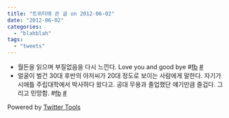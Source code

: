```yaml
---
title: "트위터에 쓴 글 on 2012-06-02"
date: "2012-06-02"
categories: 
  - "blahblah"
tags: 
  - "tweets"
---
```


- 월든을 읽으며 부질없음을 다시 느낀다. Love you and good bye #[fb](http://search.twitter.com/search?q=%23fb) [#](http://twitter.com/blurblah/statuses/207481144143392768)
- 얼굴이 벌건 30대 후반의 아저씨가 20대 정도로 보이는 사람에게 말한다. 자기가 시애틀 주립대학에서 박사하다 왔다고. 공대 무용과 졸업했단 얘기만큼 즐겁다. 그리고 민망함. #[fb](http://search.twitter.com/search?q=%23fb) [#](http://twitter.com/blurblah/statuses/208885496657612801)

Powered by [Twitter Tools](http://alexking.org/projects/wordpress)
